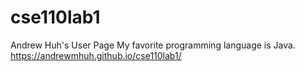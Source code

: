 # cse110lab1
Andrew Huh's User Page
My favorite programming language is Java.
https://andrewmhuh.github.io/cse110lab1/
